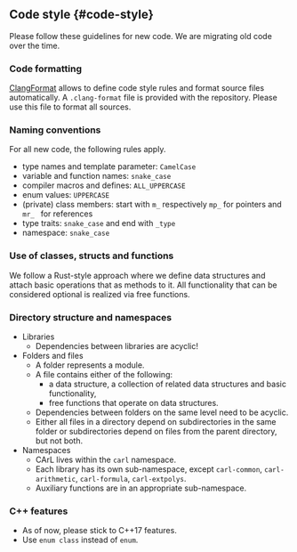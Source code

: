 ## Code style {#code-style}

Please follow these guidelines for new code. We are migrating old code over the time.

### Code formatting

[ClangFormat](https://clang.llvm.org/docs/ClangFormat.html) allows to define code style rules and format source files automatically.
A `.clang-format` file is provided with the repository. Please use this file to format all sources.

### Naming conventions

For all new code, the following rules apply.

* type names and template parameter: `CamelCase`
* variable and function names: `snake_case`
* compiler macros and defines: `ALL_UPPERCASE`
* enum values: `UPPERCASE`
* (private) class members: start with `m_` respectively `mp_` for pointers and `mr_ ` for references 
* type traits: `snake_case` and end with `_type`
* namespace: `snake_case`

### Use of classes, structs and functions

We follow a Rust-style approach where we define data structures and attach basic operations that as methods to it. All functionality that can be considered optional is realized via free functions.

### Directory structure and namespaces 

* Libraries
    * Dependencies between libraries are acyclic!
* Folders and files
    * A folder represents a module. 
    * A file contains either of the following:
        * a data structure, a collection of related data structures and basic functionality,
        * free functions that operate on data structures.
    * Dependencies between folders on the same level need to be acyclic.
    * Either all files in a directory depend on subdirectories in the same folder or subdirectories depend on files from the parent directory, but not both.
* Namespaces
    * CArL lives within the `carl` namespace.
    * Each library has its own sub-namespace, except `carl-common`, `carl-arithmetic`, `carl-formula`, `carl-extpolys`.
    * Auxiliary functions are in an appropriate sub-namespace.

### C++ features

* As of now, please stick to C++17 features.
* Use `enum class` instead of `enum`.